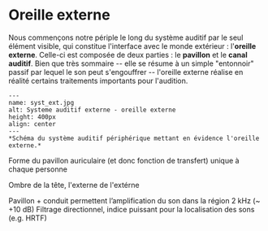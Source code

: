 
# Oreille externe

Nous commençons notre périple le long du système auditif par le seul élément visible, qui constitue l'interface avec le monde extérieur : l'**oreille externe**. Celle-ci est composée de deux parties : le **pavillon** et le **canal auditif**. Bien que très sommaire -- elle se résume à un simple "entonnoir" passif par lequel le son peut s'engouffrer -- l'oreille externe réalise en réalité certains traitements importants pour l'audition. 

```{figure} syst_ext_2.jpg
---
name: syst_ext.jpg
alt: Systeme auditif externe - oreille externe
height: 400px
align: center
---
*Schéma du système auditif périphérique mettant en évidence l'oreille externe.*
```

Forme du pavillon auriculaire (et donc fonction de transfert) unique à chaque personne

Ombre de la tête, l'externe de l'extérne

Pavillon + conduit permettent l’amplification du son dans la région 2 kHz (~ +10 dB)
Filtrage directionnel, indice puissant pour la localisation des sons (e.g. HRTF)

